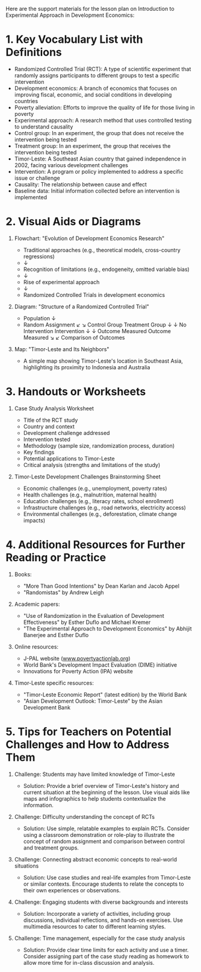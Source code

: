 Here are the support materials for the lesson plan on Introduction to Experimental Approach in Development Economics:

# 1. Key Vocabulary List with Definitions

- Randomized Controlled Trial (RCT): A type of scientific experiment that randomly assigns participants to different groups to test a specific intervention
- Development economics: A branch of economics that focuses on improving fiscal, economic, and social conditions in developing countries
- Poverty alleviation: Efforts to improve the quality of life for those living in poverty
- Experimental approach: A research method that uses controlled testing to understand causality
- Control group: In an experiment, the group that does not receive the intervention being tested
- Treatment group: In an experiment, the group that receives the intervention being tested
- Timor-Leste: A Southeast Asian country that gained independence in 2002, facing various development challenges
- Intervention: A program or policy implemented to address a specific issue or challenge
- Causality: The relationship between cause and effect
- Baseline data: Initial information collected before an intervention is implemented

# 2. Visual Aids or Diagrams

1. Flowchart: "Evolution of Development Economics Research"
   - Traditional approaches (e.g., theoretical models, cross-country regressions)
   - ↓
   - Recognition of limitations (e.g., endogeneity, omitted variable bias)
   - ↓
   - Rise of experimental approach
   - ↓
   - Randomized Controlled Trials in development economics

2. Diagram: "Structure of a Randomized Controlled Trial"
   - Population
     ↓
   - Random Assignment
     ↙          ↘
   Control Group    Treatment Group
     ↓                ↓
   No Intervention    Intervention
     ↓                ↓
   Outcome Measured   Outcome Measured
     ↘          ↙
   Comparison of Outcomes

3. Map: "Timor-Leste and Its Neighbors"
   - A simple map showing Timor-Leste's location in Southeast Asia, highlighting its proximity to Indonesia and Australia

# 3. Handouts or Worksheets

1. Case Study Analysis Worksheet
   - Title of the RCT study
   - Country and context
   - Development challenge addressed
   - Intervention tested
   - Methodology (sample size, randomization process, duration)
   - Key findings
   - Potential applications to Timor-Leste
   - Critical analysis (strengths and limitations of the study)

2. Timor-Leste Development Challenges Brainstorming Sheet
   - Economic challenges (e.g., unemployment, poverty rates)
   - Health challenges (e.g., malnutrition, maternal health)
   - Education challenges (e.g., literacy rates, school enrollment)
   - Infrastructure challenges (e.g., road networks, electricity access)
   - Environmental challenges (e.g., deforestation, climate change impacts)

# 4. Additional Resources for Further Reading or Practice

1. Books:
   - "More Than Good Intentions" by Dean Karlan and Jacob Appel
   - "Randomistas" by Andrew Leigh

2. Academic papers:
   - "Use of Randomization in the Evaluation of Development Effectiveness" by Esther Duflo and Michael Kremer
   - "The Experimental Approach to Development Economics" by Abhijit Banerjee and Esther Duflo

3. Online resources:
   - J-PAL website (www.povertyactionlab.org)
   - World Bank's Development Impact Evaluation (DIME) initiative
   - Innovations for Poverty Action (IPA) website

4. Timor-Leste specific resources:
   - "Timor-Leste Economic Report" (latest edition) by the World Bank
   - "Asian Development Outlook: Timor-Leste" by the Asian Development Bank

# 5. Tips for Teachers on Potential Challenges and How to Address Them

1. Challenge: Students may have limited knowledge of Timor-Leste
   - Solution: Provide a brief overview of Timor-Leste's history and current situation at the beginning of the lesson. Use visual aids like maps and infographics to help students contextualize the information.

2. Challenge: Difficulty understanding the concept of RCTs
   - Solution: Use simple, relatable examples to explain RCTs. Consider using a classroom demonstration or role-play to illustrate the concept of random assignment and comparison between control and treatment groups.

3. Challenge: Connecting abstract economic concepts to real-world situations
   - Solution: Use case studies and real-life examples from Timor-Leste or similar contexts. Encourage students to relate the concepts to their own experiences or observations.

4. Challenge: Engaging students with diverse backgrounds and interests
   - Solution: Incorporate a variety of activities, including group discussions, individual reflections, and hands-on exercises. Use multimedia resources to cater to different learning styles.

5. Challenge: Time management, especially for the case study analysis
   - Solution: Provide clear time limits for each activity and use a timer. Consider assigning part of the case study reading as homework to allow more time for in-class discussion and analysis.